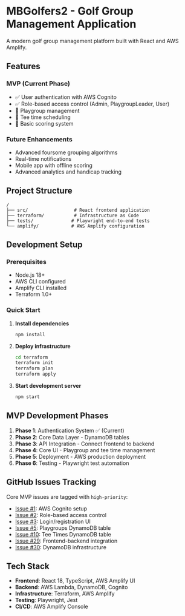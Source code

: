 # MBGolfers2 - Golf Group Management Application

A modern golf group management platform built with React and AWS Amplify.

## Features

### MVP (Current Phase)
- ✅ User authentication with AWS Cognito
- ✅ Role-based access control (Admin, PlaygroupLeader, User)
- 🚧 Playgroup management
- 🚧 Tee time scheduling
- 🚧 Basic scoring system

### Future Enhancements
- Advanced foursome grouping algorithms
- Real-time notifications
- Mobile app with offline scoring
- Advanced analytics and handicap tracking

## Project Structure

```
/
├── src/                 # React frontend application
├── terraform/           # Infrastructure as Code
├── tests/              # Playwright end-to-end tests
└── amplify/            # AWS Amplify configuration
```

## Development Setup

### Prerequisites
- Node.js 18+
- AWS CLI configured
- Amplify CLI installed
- Terraform 1.0+

### Quick Start

1. **Install dependencies**
   ```bash
   npm install
   ```

2. **Deploy infrastructure**
   ```bash
   cd terraform
   terraform init
   terraform plan
   terraform apply
   ```

3. **Start development server**
   ```bash
   npm start
   ```

## MVP Development Phases

1. **Phase 1**: Authentication System ✅ (Current)
2. **Phase 2**: Core Data Layer - DynamoDB tables
3. **Phase 3**: API Integration - Connect frontend to backend
4. **Phase 4**: Core UI - Playgroup and tee time management
5. **Phase 5**: Deployment - AWS production deployment
6. **Phase 6**: Testing - Playwright test automation

## GitHub Issues Tracking

Core MVP issues are tagged with `high-priority`:
- [Issue #1](https://github.com/sbaumgartner/MBGolfers2/issues/1): AWS Cognito setup
- [Issue #2](https://github.com/sbaumgartner/MBGolfers2/issues/2): Role-based access control  
- [Issue #3](https://github.com/sbaumgartner/MBGolfers2/issues/3): Login/registration UI
- [Issue #5](https://github.com/sbaumgartner/MBGolfers2/issues/5): Playgroups DynamoDB table
- [Issue #10](https://github.com/sbaumgartner/MBGolfers2/issues/10): Tee Times DynamoDB table
- [Issue #29](https://github.com/sbaumgartner/MBGolfers2/issues/29): Frontend-backend integration
- [Issue #30](https://github.com/sbaumgartner/MBGolfers2/issues/30): DynamoDB infrastructure

## Tech Stack

- **Frontend**: React 18, TypeScript, AWS Amplify UI
- **Backend**: AWS Lambda, DynamoDB, Cognito
- **Infrastructure**: Terraform, AWS Amplify
- **Testing**: Playwright, Jest
- **CI/CD**: AWS Amplify Console